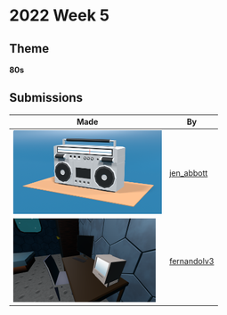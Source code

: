 # 2022 Week 5


## Theme

**80s**


## Submissions

| Made | By |
|------|----|
| <img src="./jen_abbott/jen-abbott-boombox.png" height="150" /> | [jen_abbott](./jen_abbott/) |
| <img src="./fernandolv3/202222132911.png" height="150" /> | [fernandolv3](./fernandolv3/) |
